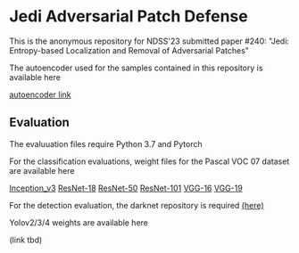 # Jedi Adversarial Patch Defense
This is the anonymous repository for NDSS'23 submitted paper #240: "Jedi: Entropy-based Localization and Removal of Adversarial Patches"

The autoencoder used for the samples contained in this repository is available here

[autoencoder link](https://drive.google.com/file/d/1N3BXaWu85uNJ378_SHkU_HElAIiaCaDr/view?usp=sharing)

## Evaluation
The evaluuation files require Python 3.7 and Pytorch

For the classification evaluations, weight files for the Pascal VOC 07 dataset are available here

[Inception_v3](https://drive.google.com/file/d/19uROGUGR71wdu-kbLi63p-fFm97U5e5i/view?usp=sharing)
[ResNet-18](https://drive.google.com/file/d/1EfTd0pFohg_61UGKqxZCBC9Pe8xF4KZy/view?usp=sharing)
[ResNet-50](https://drive.google.com/file/d/1sDMWhx90ft2iwUW8Be7YbBGHHiyCNYbn/view?usp=sharing)
[ResNet-101](https://drive.google.com/file/d/1tzRJzmYpOH5LqN0VOqfxsgRLuNluSmlS/view?usp=sharing)
[VGG-16](https://drive.google.com/file/d/1yzow_A_5GEugfWjjF6KsH1hgPwy28x9Z/view?usp=sharing)
[VGG-19](https://drive.google.com/file/d/1bUeuWAyIQotmashylJCPXL9noXvt-VJm/view?usp=sharing)

For the detection evaluation, the darknet repository is required [(here)](https://github.com/pjreddie/darknet)

Yolov2/3/4 weights are available here

(link tbd) 

